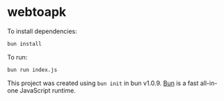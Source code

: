 # webtoapk

To install dependencies:

```bash
bun install
```

To run:

```bash
bun run index.js
```

This project was created using `bun init` in bun v1.0.9. [Bun](https://bun.sh) is a fast all-in-one JavaScript runtime.
